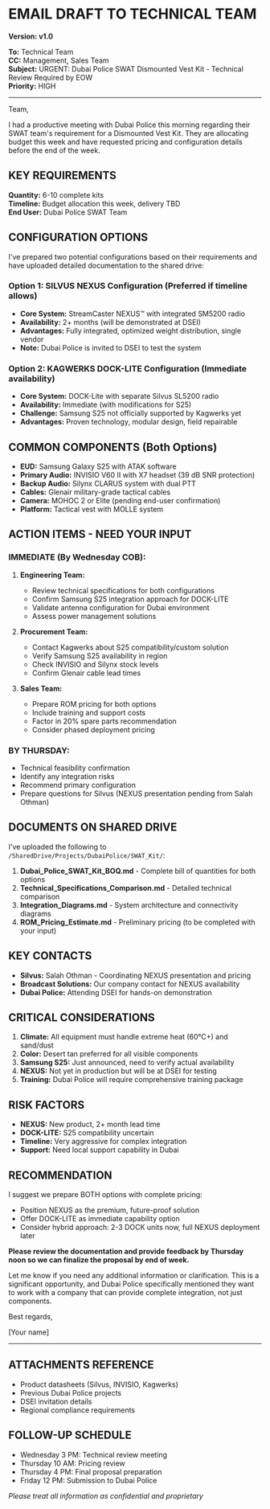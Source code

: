 # EMAIL DRAFT TO TECHNICAL TEAM
**Version: v1.0**

**To:** Technical Team  
**CC:** Management, Sales Team  
**Subject:** URGENT: Dubai Police SWAT Dismounted Vest Kit - Technical Review Required by EOW  
**Priority:** HIGH  

---

Team,

I had a productive meeting with Dubai Police this morning regarding their SWAT team's requirement for a Dismounted Vest Kit. They are allocating budget this week and have requested pricing and configuration details before the end of the week.

## KEY REQUIREMENTS

**Quantity:** 6-10 complete kits  
**Timeline:** Budget allocation this week, delivery TBD  
**End User:** Dubai Police SWAT Team  

## CONFIGURATION OPTIONS

I've prepared two potential configurations based on their requirements and have uploaded detailed documentation to the shared drive:

### Option 1: SILVUS NEXUS Configuration (Preferred if timeline allows)
- **Core System:** StreamCaster NEXUS™ with integrated SM5200 radio
- **Availability:** 2+ months (will be demonstrated at DSEI)
- **Advantages:** Fully integrated, optimized weight distribution, single vendor
- **Note:** Dubai Police is invited to DSEI to test the system

### Option 2: KAGWERKS DOCK-LITE Configuration (Immediate availability)
- **Core System:** DOCK-Lite with separate Silvus SL5200 radio
- **Availability:** Immediate (with modifications for S25)
- **Challenge:** Samsung S25 not officially supported by Kagwerks yet
- **Advantages:** Proven technology, modular design, field repairable

## COMMON COMPONENTS (Both Options)
- **EUD:** Samsung Galaxy S25 with ATAK software
- **Primary Audio:** INVISIO V60 II with X7 headset (39 dB SNR protection)
- **Backup Audio:** Silynx CLARUS system with dual PTT
- **Cables:** Glenair military-grade tactical cables
- **Camera:** MOHOC 2 or Elite (pending end-user confirmation)
- **Platform:** Tactical vest with MOLLE system

## ACTION ITEMS - NEED YOUR INPUT

### IMMEDIATE (By Wednesday COB):
1. **Engineering Team:**
   - Review technical specifications for both configurations
   - Confirm Samsung S25 integration approach for DOCK-LITE
   - Validate antenna configuration for Dubai environment
   - Assess power management solutions

2. **Procurement Team:**
   - Contact Kagwerks about S25 compatibility/custom solution
   - Verify Samsung S25 availability in region
   - Check INVISIO and Silynx stock levels
   - Confirm Glenair cable lead times

3. **Sales Team:**
   - Prepare ROM pricing for both options
   - Include training and support costs
   - Factor in 20% spare parts recommendation
   - Consider phased deployment pricing

### BY THURSDAY:
- Technical feasibility confirmation
- Identify any integration risks
- Recommend primary configuration
- Prepare questions for Silvus (NEXUS presentation pending from Salah Othman)

## DOCUMENTS ON SHARED DRIVE

I've uploaded the following to `/SharedDrive/Projects/DubaiPolice/SWAT_Kit/`:

1. **Dubai_Police_SWAT_Kit_BOQ.md** - Complete bill of quantities for both options
2. **Technical_Specifications_Comparison.md** - Detailed technical comparison
3. **Integration_Diagrams.md** - System architecture and connectivity diagrams
4. **ROM_Pricing_Estimate.md** - Preliminary pricing (to be completed with your input)

## KEY CONTACTS

- **Silvus:** Salah Othman - Coordinating NEXUS presentation and pricing
- **Broadcast Solutions:** Our company contact for NEXUS availability
- **Dubai Police:** Attending DSEI for hands-on demonstration

## CRITICAL CONSIDERATIONS

1. **Climate:** All equipment must handle extreme heat (60°C+) and sand/dust
2. **Color:** Desert tan preferred for all visible components
3. **Samsung S25:** Just announced, need to verify actual availability
4. **NEXUS:** Not yet in production but will be at DSEI for testing
5. **Training:** Dubai Police will require comprehensive training package

## RISK FACTORS

- **NEXUS:** New product, 2+ month lead time
- **DOCK-LITE:** S25 compatibility uncertain
- **Timeline:** Very aggressive for complex integration
- **Support:** Need local support capability in Dubai

## RECOMMENDATION

I suggest we prepare BOTH options with complete pricing:
- Position NEXUS as the premium, future-proof solution
- Offer DOCK-LITE as immediate capability option
- Consider hybrid approach: 2-3 DOCK units now, full NEXUS deployment later

**Please review the documentation and provide feedback by Thursday noon so we can finalize the proposal by end of week.**

Let me know if you need any additional information or clarification. This is a significant opportunity, and Dubai Police specifically mentioned they want to work with a company that can provide complete integration, not just components.

Best regards,

[Your name]

---

## ATTACHMENTS REFERENCE
- Product datasheets (Silvus, INVISIO, Kagwerks)
- Previous Dubai Police projects
- DSEI invitation details
- Regional compliance requirements

## FOLLOW-UP SCHEDULE
- Wednesday 3 PM: Technical review meeting
- Thursday 10 AM: Pricing review
- Thursday 4 PM: Final proposal preparation
- Friday 12 PM: Submission to Dubai Police

*Please treat all information as confidential and proprietary*